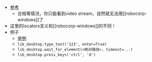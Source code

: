 - [参考](https://robocorp.com/docs/development-guide/desktop)
  - 合规等情况，你只能看到video stream，自然就无法用[[robocorp-windows]]了
- 这里的locators含义和[[robocorp-windows]]的不同！
- 例子
  - [举例](https://robocorp.com/portal/robot/robocorp/example-desktop-image-ocr)
  - `lib_desktop.type_text('123', enter=True)`
  - `lib_desktop.wait_for_element(<绝对路径>, timeout=...)`
  - `lib_desktop.press_keys('ctrl', 'd')`